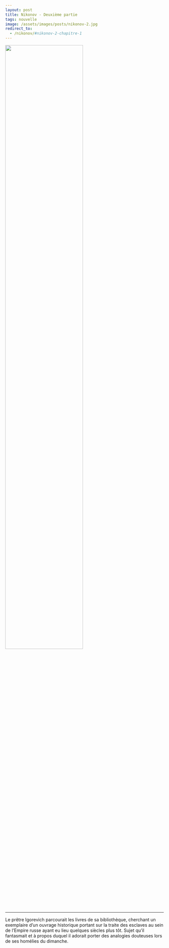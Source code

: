 ```yaml
---
layout: post
title: Nikonov - Deuxième partie
tags: nouvelle
image: /assets/images/posts/nikonov-2.jpg
redirect_to:
  - /nikonov/#nikonov-2-chapitre-1
---
```


<img src="/assets/images/posts/nikonov-2.jpg" width="70%" class="center">

---

Le prêtre Igorevich parcourait les livres de sa bibliothèque, cherchant un exemplaire d’un ouvrage historique portant sur la traite des esclaves au sein de l’Empire russe ayant eu lieu quelques siècles plus tôt. Sujet qu’il fantasmait et à propos duquel il adorait porter des analogies douteuses lors de ses homélies du dimanche.

<!--more-->

